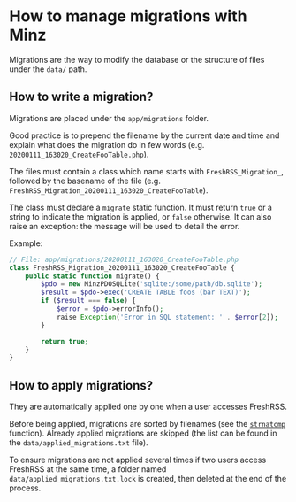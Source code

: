 # How to manage migrations with Minz

Migrations are the way to modify the database or the structure of files under the `data/` path.

## How to write a migration?

Migrations are placed under the `app/migrations` folder.

Good practice is to prepend the filename by the current date and time and explain what does the migration do in few words (e.g. `20200111_163020_CreateFooTable.php`).

The files must contain a class which name starts with `FreshRSS_Migration_`, followed by the basename of the file (e.g. `FreshRSS_Migration_20200111_163020_CreateFooTable`).

The class must declare a `migrate` static function. It must return `true` or a string to indicate the migration is applied, or `false` otherwise. It can also raise an exception: the message will be used to detail the error.

Example:

```php
// File: app/migrations/20200111_163020_CreateFooTable.php
class FreshRSS_Migration_20200111_163020_CreateFooTable {
	public static function migrate() {
		$pdo = new MinzPDOSQLite('sqlite:/some/path/db.sqlite');
		$result = $pdo->exec('CREATE TABLE foos (bar TEXT)');
		if ($result === false) {
			$error = $pdo->errorInfo();
			raise Exception('Error in SQL statement: ' . $error[2]);
		}

		return true;
	}
}
```

## How to apply migrations?

They are automatically applied one by one when a user accesses FreshRSS.

Before being applied, migrations are sorted by filenames (see the [`strnatcmp`](https://www.php.net/manual/en/function.strnatcmp.php) function). Already applied migrations are skipped (the list can be found in the `data/applied_migrations.txt` file).

To ensure migrations are not applied several times if two users access FreshRSS at the same time, a folder named `data/applied_migrations.txt.lock` is created, then deleted at the end of the process.
